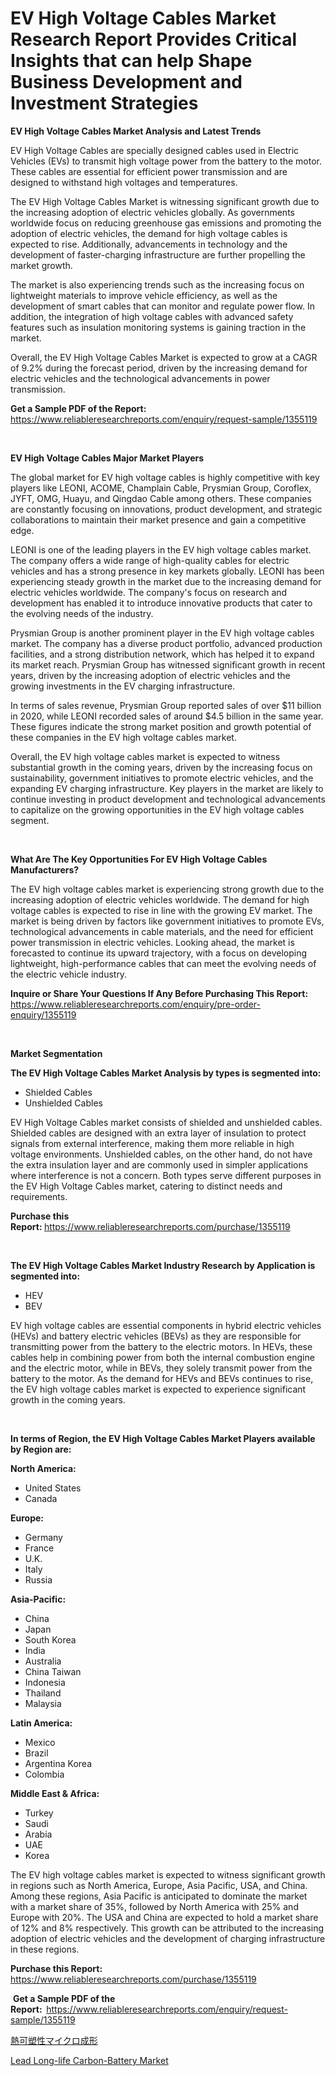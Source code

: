<p><h1>EV High Voltage Cables Market Research Report Provides Critical Insights that can help Shape Business Development and Investment Strategies</h1></p><p><strong>EV High Voltage Cables Market Analysis and Latest Trends</strong></p>
<p><p>EV High Voltage Cables are specially designed cables used in Electric Vehicles (EVs) to transmit high voltage power from the battery to the motor. These cables are essential for efficient power transmission and are designed to withstand high voltages and temperatures.</p><p>The EV High Voltage Cables Market is witnessing significant growth due to the increasing adoption of electric vehicles globally. As governments worldwide focus on reducing greenhouse gas emissions and promoting the adoption of electric vehicles, the demand for high voltage cables is expected to rise. Additionally, advancements in technology and the development of faster-charging infrastructure are further propelling the market growth.</p><p>The market is also experiencing trends such as the increasing focus on lightweight materials to improve vehicle efficiency, as well as the development of smart cables that can monitor and regulate power flow. In addition, the integration of high voltage cables with advanced safety features such as insulation monitoring systems is gaining traction in the market.</p><p>Overall, the EV High Voltage Cables Market is expected to grow at a CAGR of 9.2% during the forecast period, driven by the increasing demand for electric vehicles and the technological advancements in power transmission.</p></p>
<p><strong>Get a Sample PDF of the Report:&nbsp;</strong> <a href="https://www.reliableresearchreports.com/enquiry/request-sample/1355119">https://www.reliableresearchreports.com/enquiry/request-sample/1355119</a></p>
<p>&nbsp;</p>
<p><strong>EV High Voltage Cables Major Market Players</strong></p>
<p><p>The global market for EV high voltage cables is highly competitive with key players like LEONI, ACOME, Champlain Cable, Prysmian Group, Coroflex, JYFT, OMG, Huayu, and Qingdao Cable among others. These companies are constantly focusing on innovations, product development, and strategic collaborations to maintain their market presence and gain a competitive edge.</p><p>LEONI is one of the leading players in the EV high voltage cables market. The company offers a wide range of high-quality cables for electric vehicles and has a strong presence in key markets globally. LEONI has been experiencing steady growth in the market due to the increasing demand for electric vehicles worldwide. The company's focus on research and development has enabled it to introduce innovative products that cater to the evolving needs of the industry.</p><p>Prysmian Group is another prominent player in the EV high voltage cables market. The company has a diverse product portfolio, advanced production facilities, and a strong distribution network, which has helped it to expand its market reach. Prysmian Group has witnessed significant growth in recent years, driven by the increasing adoption of electric vehicles and the growing investments in the EV charging infrastructure.</p><p>In terms of sales revenue, Prysmian Group reported sales of over $11 billion in 2020, while LEONI recorded sales of around $4.5 billion in the same year. These figures indicate the strong market position and growth potential of these companies in the EV high voltage cables market.</p><p>Overall, the EV high voltage cables market is expected to witness substantial growth in the coming years, driven by the increasing focus on sustainability, government initiatives to promote electric vehicles, and the expanding EV charging infrastructure. Key players in the market are likely to continue investing in product development and technological advancements to capitalize on the growing opportunities in the EV high voltage cables segment.</p></p>
<p>&nbsp;</p>
<p><strong>What Are The Key Opportunities For EV High Voltage Cables Manufacturers?</strong></p>
<p><p>The EV high voltage cables market is experiencing strong growth due to the increasing adoption of electric vehicles worldwide. The demand for high voltage cables is expected to rise in line with the growing EV market. The market is being driven by factors like government initiatives to promote EVs, technological advancements in cable materials, and the need for efficient power transmission in electric vehicles. Looking ahead, the market is forecasted to continue its upward trajectory, with a focus on developing lightweight, high-performance cables that can meet the evolving needs of the electric vehicle industry.</p></p>
<p><strong>Inquire or Share Your Questions If Any Before Purchasing This Report:</strong> <a href="https://www.reliableresearchreports.com/enquiry/pre-order-enquiry/1355119">https://www.reliableresearchreports.com/enquiry/pre-order-enquiry/1355119</a></p>
<p>&nbsp;</p>
<p><strong>Market Segmentation</strong></p>
<p><strong>The EV High Voltage Cables Market Analysis by types is segmented into:</strong></p>
<p><ul><li>Shielded Cables</li><li>Unshielded Cables</li></ul></p>
<p><p>EV High Voltage Cables market consists of shielded and unshielded cables. Shielded cables are designed with an extra layer of insulation to protect signals from external interference, making them more reliable in high voltage environments. Unshielded cables, on the other hand, do not have the extra insulation layer and are commonly used in simpler applications where interference is not a concern. Both types serve different purposes in the EV High Voltage Cables market, catering to distinct needs and requirements.</p></p>
<p><strong>Purchase this Report:&nbsp;</strong><a href="https://www.reliableresearchreports.com/purchase/1355119">https://www.reliableresearchreports.com/purchase/1355119</a></p>
<p>&nbsp;</p>
<p><strong>The EV High Voltage Cables Market Industry Research by Application is segmented into:</strong></p>
<p><ul><li>HEV</li><li>BEV</li></ul></p>
<p><p>EV high voltage cables are essential components in hybrid electric vehicles (HEVs) and battery electric vehicles (BEVs) as they are responsible for transmitting power from the battery to the electric motors. In HEVs, these cables help in combining power from both the internal combustion engine and the electric motor, while in BEVs, they solely transmit power from the battery to the motor. As the demand for HEVs and BEVs continues to rise, the EV high voltage cables market is expected to experience significant growth in the coming years.</p></p>
<p>&nbsp;</p>
<p><strong>In terms of Region, the EV High Voltage Cables Market Players available by Region are:</strong></p>
<p>
    <p> <strong> North America: </strong>
        <ul>
            <li>United States</li>
            <li>Canada</li>
        </ul>
        </p> 
    <p> <strong> Europe: </strong>
        <ul>
            <li>Germany</li>
            <li>France</li>
            <li>U.K.</li>
            <li>Italy</li>
            <li>Russia</li>
        </ul>
        </p> 
    <p> <strong> Asia-Pacific: </strong>
        <ul>
            <li>China</li>
            <li>Japan</li>
            <li>South Korea</li>
            <li>India</li>
            <li>Australia</li>
            <li>China Taiwan</li>
            <li>Indonesia</li>
            <li>Thailand</li>
            <li>Malaysia</li>
        </ul>
        </p> 
    <p> <strong> Latin America: </strong>
        <ul>
            <li>Mexico</li>
            <li>Brazil</li>
            <li>Argentina Korea</li>
            <li>Colombia</li>
        </ul>
        </p> 
    <p> <strong> Middle East & Africa: </strong>
        <ul>
            <li>Turkey</li>
            <li>Saudi</li>
            <li>Arabia</li>
            <li>UAE</li>
            <li>Korea</li>
        </ul>
    </p>
    </p>
<p><p>The EV high voltage cables market is expected to witness significant growth in regions such as North America, Europe, Asia Pacific, USA, and China. Among these regions, Asia Pacific is anticipated to dominate the market with a market share of 35%, followed by North America with 25% and Europe with 20%. The USA and China are expected to hold a market share of 12% and 8% respectively. This growth can be attributed to the increasing adoption of electric vehicles and the development of charging infrastructure in these regions.</p></p>
<p><strong>Purchase this Report: </strong><a href="https://www.reliableresearchreports.com/purchase/1355119">https://www.reliableresearchreports.com/purchase/1355119</a></p>
<p>&nbsp;<strong>Get a Sample PDF of the Report:&nbsp;&nbsp;</strong><a href="https://www.reliableresearchreports.com/enquiry/request-sample/1355119">https://www.reliableresearchreports.com/enquiry/request-sample/1355119</a></p>
<p><strong></strong></p>
<p><p><a href="https://github.com/avwofrml53535/Market-Research-Report-List-1/blob/main/200873317002.md">熱可塑性マイクロ成形</a></p><p><a href="https://github.com/santosh758595/Market-Research-Report-List-4/blob/main/lead-long-life-carbon-battery-market.md">Lead Long-life Carbon-Battery Market</a></p></p>